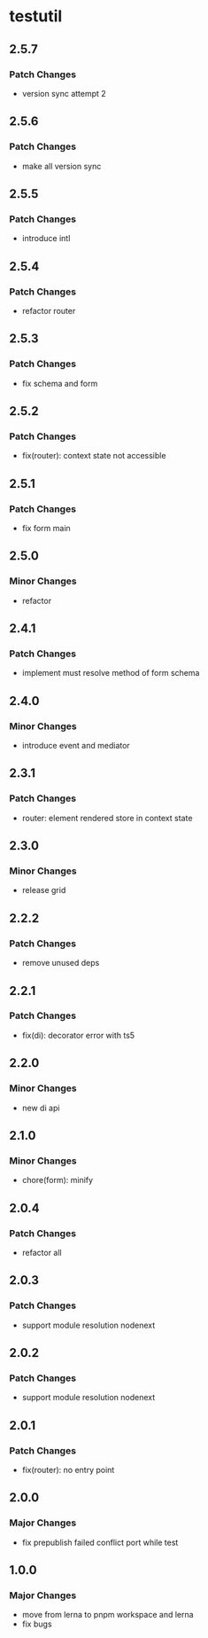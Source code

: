 # testutil

## 2.5.7

### Patch Changes

- version sync attempt 2

## 2.5.6

### Patch Changes

- make all version sync

## 2.5.5

### Patch Changes

- introduce intl

## 2.5.4

### Patch Changes

- refactor router

## 2.5.3

### Patch Changes

- fix schema and form

## 2.5.2

### Patch Changes

- fix(router): context state not accessible

## 2.5.1

### Patch Changes

- fix form main

## 2.5.0

### Minor Changes

- refactor

## 2.4.1

### Patch Changes

- implement must resolve method of form schema

## 2.4.0

### Minor Changes

- introduce event and mediator

## 2.3.1

### Patch Changes

- router: element rendered store in context state

## 2.3.0

### Minor Changes

- release grid

## 2.2.2

### Patch Changes

- remove unused deps

## 2.2.1

### Patch Changes

- fix(di): decorator error with ts5

## 2.2.0

### Minor Changes

- new di api

## 2.1.0

### Minor Changes

- chore(form): minify

## 2.0.4

### Patch Changes

- refactor all

## 2.0.3

### Patch Changes

- support module resolution nodenext

## 2.0.2

### Patch Changes

- support module resolution nodenext

## 2.0.1

### Patch Changes

- fix(router): no entry point

## 2.0.0

### Major Changes

- fix prepublish failed conflict port while test

## 1.0.0

### Major Changes

- move from lerna to pnpm workspace and lerna
- fix bugs

